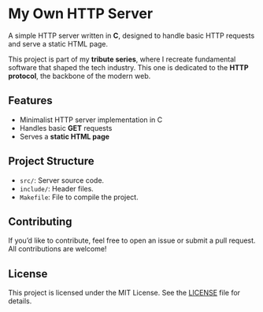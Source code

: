 # My Own HTTP Server

A simple HTTP server written in **C**, designed to handle basic HTTP requests and serve a static HTML page.  

This project is part of my **tribute series**, where I recreate fundamental software that shaped the tech industry. This one is dedicated to the **HTTP protocol**, the backbone of the modern web.


## Features

- Minimalist HTTP server implementation in C
- Handles basic **GET** requests
- Serves a **static HTML page**

## Project Structure

- `src/`: Server source code.
- `include/`: Header files.
- `Makefile`: File to compile the project.

## Contributing

If you’d like to contribute, feel free to open an issue or submit a pull request. All contributions are welcome!

## License

This project is licensed under the MIT License. See the [LICENSE](LICENSE) file for details.
